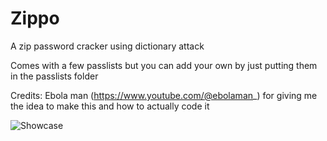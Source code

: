 # Zippo
A zip password cracker using dictionary attack

Comes with a few passlists but you can add your own by just putting them in the passlists folder

Credits: Ebola man (https://www.youtube.com/@ebolaman_) for giving me the idea to make this and how to actually code it

![Showcase](https://github.com/Duckiling/Zippo/assets/71728936/fccc868a-ffb6-4f25-a6fd-dbbd30a754c5)
